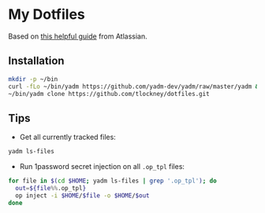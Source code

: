 # My Dotfiles

Based on [this helpful guide](https://www.atlassian.com/git/tutorials/dotfiles) from Atlassian.

## Installation

```sh
mkdir -p ~/bin
curl -fLo ~/bin/yadm https://github.com/yadm-dev/yadm/raw/master/yadm && chmod a+x ~/bin/yadm
~/bin/yadm clone https://github.com/tlockney/dotfiles.git
```

## Tips

 - Get all currently tracked files:

```sh
yadm ls-files
```

 - Run 1password secret injection on all `.op_tpl` files:

```sh
for file in $(cd $HOME; yadm ls-files | grep '.op_tpl'); do
  out=${file%%.op_tpl}
  op inject -i $HOME/$file -o $HOME/$out
done
```
